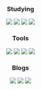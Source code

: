 <div align=center>
 
### Studying
<img src="https://img.shields.io/badge/Java-000000?style=flat&logo=Java&logoColor=white"/> <img src="https://img.shields.io/badge/Python-000000?style=flat&logo=Python&logoColor=white"/> <img src="https://img.shields.io/badge/Spring-000000?style=flat&logo=Spring&logoColor=white"/> <img src="https://img.shields.io/badge/FastAPI-000000?style=flat&logo=FastAPI&logoColor=white"/>
 
### Tools
<img src="https://img.shields.io/badge/IntelliJ IDEA-000000?style=flat&logo=IntelliJIDEA&logoColor=white"/> <img src="https://img.shields.io/badge/PyCharm-000000?style=flat&logo=Pycharm&logoColor=white"/> <img src="https://img.shields.io/badge/WebStorm-000000?style=flat&logo=WebStorm&logoColor=white"/> <img src="https://img.shields.io/badge/Ableton Live-000000?style=flat&logo=AbletonLive&logoColor=white"/>
 
### Blogs
<a href="https://jeeklee.github.io/"><img src="https://img.shields.io/badge/Github-000000?style=flat&logo=Github&logoColor=white"/></a>
<a href="https://velog.io/@jaymild"><img src="https://img.shields.io/badge/Velog-20C997?style=flat&logo=Velog&logoColor=white"/></a>
<a href="https://soundcloud.com/jay_mild"><img src="https://img.shields.io/badge/SoundCloud-FF3300?style=flat&logo=SoundCloud&logoColor=white"/></a> 
